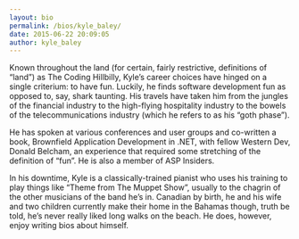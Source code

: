 ```yaml
---
layout: bio
permalink: /bios/kyle_baley/
date: 2015-06-22 20:09:05
author: kyle_baley
---
```


Known throughout the land (for certain, fairly restrictive, definitions of “land”) as The Coding Hillbilly, Kyle’s career choices have hinged on a single criterium: to have fun. Luckily, he finds software development fun as opposed to, say, shark taunting. His travels have taken him from the jungles of the financial industry to the high-flying hospitality industry to the bowels of the telecommunications industry (which he refers to as his “goth phase”).

He has spoken at various conferences and user groups and co-written a book, Brownfield Application Development in .NET, with fellow Western Dev, Donald Belcham, an experience that required some stretching of the definition of “fun”. He is also a member of ASP Insiders.

In his downtime, Kyle is a classically-trained pianist who uses his training to play things like “Theme from The Muppet Show”, usually to the chagrin of the other musicians of the band he’s in. Canadian by birth, he and his wife and two children currently make their home in the Bahamas though, truth be told, he’s never really liked long walks on the beach. He does, however, enjoy writing bios about himself.